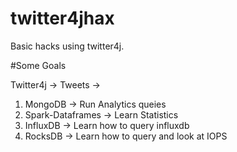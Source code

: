 # twitter4jhax

Basic hacks using twitter4j. 

#Some Goals

Twitter4j -> Tweets -> 
  1. MongoDB -> Run Analytics queies
  2. Spark-Dataframes -> Learn Statistics 
  3. InfluxDB -> Learn how to query influxdb
  4. RocksDB -> Learn how to query and look at IOPS

